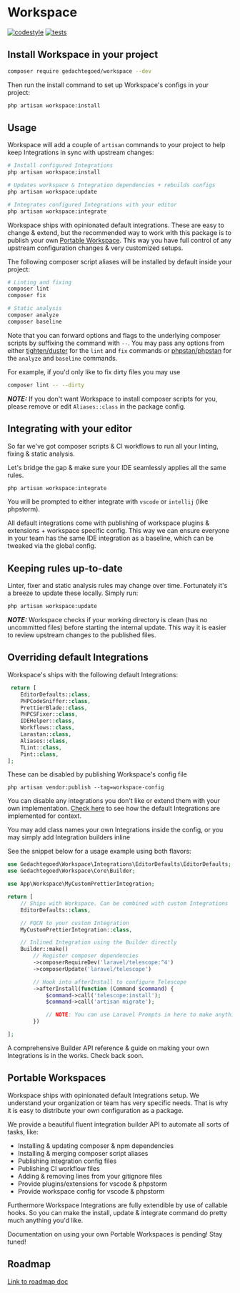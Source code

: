 # Workspace

[![codestyle](https://github.com/media-code/workspace/actions/workflows/codestyle.yml/badge.svg)](https://github.com/media-code/workspace/actions/workflows/codestyle.yml)
[![tests](https://github.com/media-code/workspace/actions/workflows/tests.yml/badge.svg)](https://github.com/media-code/workspace/actions/workflows/tests.yml)

## Install Workspace in your project

```bash
composer require gedachtegoed/workspace --dev
```

Then run the install command to set up Workspace's configs in your project:

```bash
php artisan workspace:install
```

## Usage

Workspace will add a couple of `artisan` commands to your project to help keep Integrations in sync with upstream changes:

``` bash
# Install configured Integrations
php artisan workspace:install 

# Updates workspace & Integration dependencies + rebuilds configs
php artisan workspace:update 

# Integrates configured Integrations with your editor
php artisan workspace:integrate
```

Workspace ships with opinionated default integrations. These are easy to change & extend, but the recommended way to work with this package is to publish your own [Portable Workspace](#portable-workspaces). This way you have full control of any upstream configuration changes & very customized setups.

The following composer script aliases will be installed by default inside your project:

```bash
# Linting and fixing
composer lint
composer fix

# Static analysis
composer analyze
composer baseline
```

Note that you can forward options and flags to the underlying composer scripts by suffixing the command with `--`. You may pass any options from either [tighten/duster](https://github.com/tighten/duster) for the `lint` and `fix` commands or [phpstan/phpstan](https://phpstan.org/config-reference) for the `analyze` and `baseline` commands.

For example, if you'd only like to fix dirty files you may use

```bash
composer lint -- --dirty
```

**_NOTE:_** If you don't want Workspace to install composer scripts for you, please remove or edit `Aliases::class` in the package config.

## Integrating with your editor

So far we've got composer scripts & CI workflows to run all your linting, fixing & static analysis.

Let's bridge the gap & make sure your IDE seamlessly applies all the same rules.

```bash
php artisan workspace:integrate
```

You will be prompted to either integrate with `vscode` or `intellij` (like phpstorm).

All default integrations come with publishing of workspace plugins & extensions + workspace specific config. This way we can ensure everyone in your team has the same IDE integration as a baseline, which can be tweaked via the global config.

## Keeping rules up-to-date

Linter, fixer and static analysis rules may change over time. Fortunately it's a breeze to update these locally. Simply run:

```bash
php artisan workspace:update
```

**_NOTE:_**
Workspace checks if your working directory is clean (has no uncommitted files) before starting the internal update. This way it is easier to review upstream changes to the published files.

## Overriding default Integrations

Workspace's ships with the following default Integrations:

```php
 return [
    EditorDefaults::class,
    PHPCodeSniffer::class,
    PrettierBlade::class,
    PHPCSFixer::class,
    IDEHelper::class,
    Workflows::class,
    Larastan::class,
    Aliases::class,
    TLint::class,
    Pint::class,
];
```

These can be disabled by publishing Workspace's config file

`php artisan vendor:publish --tag=workspace-config`

You can disable any integrations you don't like or extend them with your own implementation. [Check here](https://github.com/media-code/workspace/tree/main/src/Integrations) to see how the default Integrations are implemented for context.

You may add class names your own Integrations inside the config, or you may simply add Integration builders inline

See the snippet below for a usage example using both flavors:

```php
use Gedachtegoed\Workspace\Integrations\EditorDefaults\EditorDefaults;
use Gedachtegoed\Workspace\Core\Builder;

use App\Workspace\MyCustomPrettierIntegration;

return [
    // Ships with Workspace. Can be combined with custom Integrations
    EditorDefaults::class,

    // FQCN to your custom Integration
    MyCustomPrettierIntegration::class,

    // Inlined Integration using the Builder directly
    Builder::make()
        // Register composer dependencies
        ->composerRequireDev('laravel/telescope:^4')
        ->composerUpdate('laravel/telescope')

        // Hook into afterInstall to configure Telescope
        ->afterInstall(function (Command $command) {
            $command->call('telescope:install');
            $command->call('artisan migrate');

            // NOTE: You can use Laravel Prompts in here to make anything interactive
        })

];
```

A comprehensive Builder API reference & guide on making your own Integrations is in the works. Check back soon.

## Portable Workspaces

Workspace ships with opinionated default Integrations setup. We understand your organization or team has very specific needs. That is why it is easy to distribute your own configuration as a package.

We provide a beautiful fluent integration builder API to automate all sorts of tasks, like:

-   Installing & updating composer & npm dependencies
-   Installing & merging composer script aliases
-   Publishing integration config files
-   Publishing CI workflow files
-   Adding & removing lines from your gitignore files
-   Provide plugins/extensions for vscode & phpstorm
-   Provide workspace config for vscode & phpstorm

Furthermore Workspace Integrations are fully extendible by use of callable hooks. So you can make the install, update & integrate command do pretty much anything you'd like.

Documentation on using your own Portable Workspaces is pending! Stay tuned!

## Roadmap

[Link to roadmap doc](https://github.com/media-code/workspace/ROADMAP.md)
